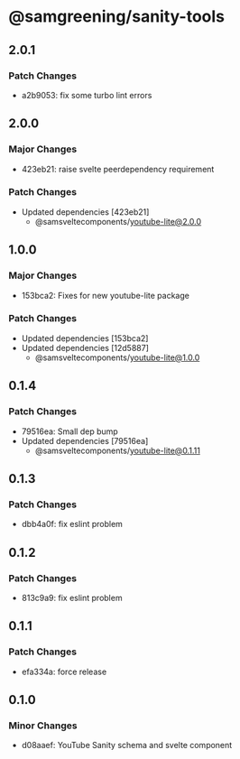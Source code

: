 # @samgreening/sanity-tools

## 2.0.1

### Patch Changes

- a2b9053: fix some turbo lint errors

## 2.0.0

### Major Changes

- 423eb21: raise svelte peerdependency requirement

### Patch Changes

- Updated dependencies [423eb21]
  - @samsveltecomponents/youtube-lite@2.0.0

## 1.0.0

### Major Changes

- 153bca2: Fixes for new youtube-lite package

### Patch Changes

- Updated dependencies [153bca2]
- Updated dependencies [12d5887]
  - @samsveltecomponents/youtube-lite@1.0.0

## 0.1.4

### Patch Changes

- 79516ea: Small dep bump
- Updated dependencies [79516ea]
  - @samsveltecomponents/youtube-lite@0.1.11

## 0.1.3

### Patch Changes

- dbb4a0f: fix eslint problem

## 0.1.2

### Patch Changes

- 813c9a9: fix eslint problem

## 0.1.1

### Patch Changes

- efa334a: force release

## 0.1.0

### Minor Changes

- d08aaef: YouTube Sanity schema and svelte component

